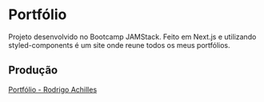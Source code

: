 # Portfólio

Projeto desenvolvido no Bootcamp JAMStack.
Feito em Next.js e utilizando styled-components é um site onde reune todos os meus portfólios.

## Produção

 [Portfólio - Rodrigo Achilles](https://rodrigo-achilles-jamstack-alura.vercel.app/)
